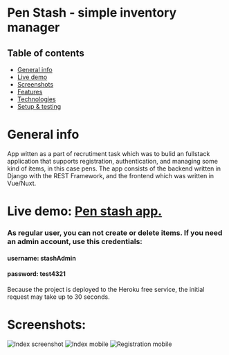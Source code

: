 # Pen Stash - simple inventory manager

## Table of contents

- [General info](#general-info)
- [Live demo](#live-demo)
- [Screenshots](#screenshots)   
- [Features](#features)
- [Technologies](#technologies)
- [Setup & testing](#setup)  

  
<a name="general-info"></a>
# General info

App witten as a part of recrutiment task which was to bulid an fullstack application that supports registration, authentication, 
and managing some kind of items, in this case pens. The app consists of the backend written in Django with the REST Framework, and the frontend which was
written in Vue/Nuxt.

<a name="live-demo"></a>
# Live demo: [Pen stash app.](https://inventory112.netlify.app/) 

### As regular user, you can not create or delete items. If you need an admin account, use this credentials:

#### username: stashAdmin
#### password: test4321 

Because the project is deployed to the Heroku free service, the initial request may take up to 30 seconds.

<a name="screenshots"></a>
# Screenshots:
![Index screenshot](https://res.cloudinary.com/dgmcox/image/upload/v1651614334/pens/Pen-stash_xcot8g.png)
![Index mobile](https://res.cloudinary.com/dgmcox/image/upload/v1651614334/pens/Pen-stash-mobile_gfrsio.png)
![Registration mobile](https://res.cloudinary.com/dgmcox/image/upload/v1651614333/pens/Pen-stash-register_yeycxn.png)

